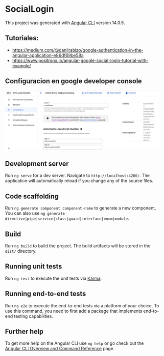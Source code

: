# SocialLogin

This project was generated with [Angular CLI](https://github.com/angular/angular-cli) version 14.0.5.
## Tutoriales:
* https://medium.com/@danilrabizo/google-authentication-in-the-angular-application-e86df69be58a
* https://www.positronx.io/angular-google-social-login-tutorial-with-example/
## Configuracion en google developer console
![image](social-login.png)
## Development server

Run `ng serve` for a dev server. Navigate to `http://localhost:4200/`. The application will automatically reload if you change any of the source files.

## Code scaffolding

Run `ng generate component component-name` to generate a new component. You can also use `ng generate directive|pipe|service|class|guard|interface|enum|module`.

## Build

Run `ng build` to build the project. The build artifacts will be stored in the `dist/` directory.

## Running unit tests

Run `ng test` to execute the unit tests via [Karma](https://karma-runner.github.io).

## Running end-to-end tests

Run `ng e2e` to execute the end-to-end tests via a platform of your choice. To use this command, you need to first add a package that implements end-to-end testing capabilities.

## Further help

To get more help on the Angular CLI use `ng help` or go check out the [Angular CLI Overview and Command Reference](https://angular.io/cli) page.
